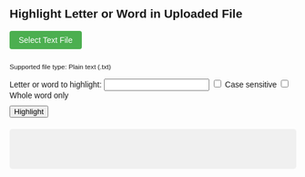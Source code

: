 <!DOCTYPE html>
<html lang="en">
<head>
  <meta charset="UTF-8">
  <title>Letter or Word Highlighter</title>
  <style>
    body {
      font-family: Arial, sans-serif;
      padding: 20px;
    }
    #output {
      margin-top: 20px;
      white-space: pre-wrap;
      background-color: #f0f0f0;
      padding: 10px;
      border-radius: 5px;
      min-height: 50px;
    }
    strong {
      background-color: yellow;
    }
    .error {
      color: red;
    }
    .loading {
      color: blue;
    }
    .controls {
      margin: 10px 0;
    }
    /* Custom file input styling */
    .file-input-wrapper {
      display: inline-block;
      position: relative;
      margin-bottom: 10px;
    }
    .file-input-wrapper input[type="file"] {
      opacity: 0;
      width: 0;
      height: 0;
      position: absolute;
    }
    .file-input-wrapper label {
      display: inline-block;
      padding: 8px 16px;
      background-color: #4CAF50;
      color: white;
      border-radius: 4px;
      cursor: pointer;
      text-align: center;
    }
    .file-input-wrapper label:hover {
      background-color: #45a049;
    }
  </style>
</head>
<body>
  <h2>Highlight Letter or Word in Uploaded File</h2>
  <div class="file-input-wrapper">
    <label for="fileInput">Select Text File</label>
    <input type="file" id="fileInput" accept=".txt">
  </div>
  <p><small>Supported file type: Plain text (.txt)</small></p>
  <div class="controls">
    <label for="wordInput">Letter or word to highlight:</label>
    <input type="text" id="wordInput">
    <label><input type="checkbox" id="caseSensitive"> Case sensitive</label>
    <label><input type="checkbox" id="wholeWord"> Whole word only</label>
  </div>
  <button onclick="processFile()">Highlight</button>

  <div id="output"></div>

  <script>
    function escapeRegExp(string) {
      return string.replace(/[.*+?^${}()|[\]\\]/g, '\\$&');
    }

    function processFile() {
      const fileInput = document.getElementById('fileInput');
      const word = document.getElementById('wordInput').value.trim();
      const caseSensitive = document.getElementById('caseSensitive').checked;
      const wholeWord = document.getElementById('wholeWord').checked;
      const output = document.getElementById('output');

      // Reset output
      output.innerHTML = '';
      output.classList.remove('error', 'loading');

      // Validate inputs
      if (!fileInput.files[0]) {
        output.classList.add('error');
        output.textContent = 'Error: Please upload a text file.';
        return;
      }
      if (!word) {
        output.classList.add('error');
        output.textContent = 'Error: Please enter a letter or word to highlight.';
        return;
      }

      // Check file size (limit to 1MB for safety)
      if (fileInput.files[0].size > 1024 * 1024) {
        output.classList.add('error');
        output.textContent = 'Error: File is too large (max 1MB).';
        return;
      }

      // Show loading message
      output.classList.add('loading');
      output.textContent = 'Processing file...';

      const reader = new FileReader();
      reader.onload = function(e) {
        try {
          let text = e.target.result;
          const escapedWord = escapeRegExp(word);
          let regexPattern = wholeWord ? `\\b${escapedWord}\\b` : escapedWord;
          let regexFlags = caseSensitive ? 'g' : 'gi';
          const regex = new RegExp(regexPattern, regexFlags);
          const highlighted = text.replace(regex, '<strong>$&</strong>');
          output.classList.remove('loading');
          output.innerHTML = highlighted;
        } catch (err) {
          output.classList.add('error');
          output.textContent = 'Error: Failed to process file. Ensure it’s a valid text file.';
        }
      };
      reader.onerror = function() {
        output.classList.add('error');
        output.classList.remove('loading');
        output.textContent = 'Error: Could not read the file.';
      };
      reader.readAsText(fileInput.files[0]);
    }
  </script>
</body>
</html>
